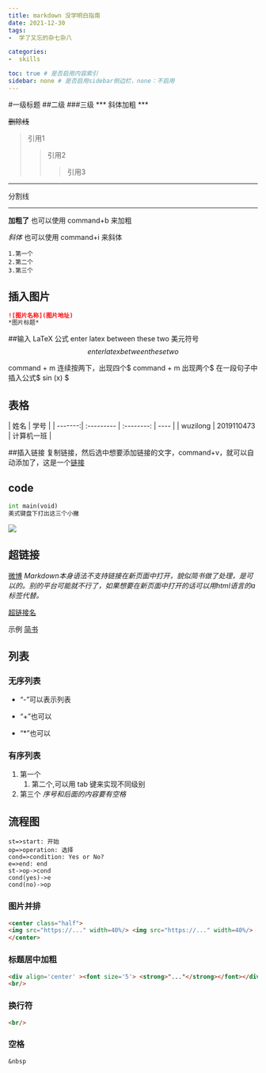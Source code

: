 ```yaml
---
title: markdown 没学明白指南
date: 2021-12-30 
tags: 
-  学了又忘的杂七杂八

categories:
-  skills

toc: true # 是否启用内容索引
sidebar: none # 是否启用sidebar侧边栏，none：不启用
---
```



#一级标题
##二级
###三级
*** 斜体加粗 *** 

~~删除线~~

>引用1
>>引用2
>>>引用3

  
    


-------
分割线
***

**加粗了**
也可以使用 command+b 来加粗

*斜体*
也可以使用 command+i 来斜体

    1.第一个
    2.第二个
    3.第三个



## 插入图片
```markdown
![图片名称](图片地址)
*图片标题*
```

##输入 LaTeX 公式
enter latex between these two 美元符号
$$
enter latex between these two 
$$

command + m 连续按两下，出现四个$ 
command + m 出现两个$
在一段句子中插入公式$ sin (x) $

## 表格
|    姓名 | 学号       | 
| -------:| :--------- | :--------: | ---- |
| wuzilong | 2019110473 | 计算机一班 |


##插入链接
复制链接，然后选中想要添加链接的文字，command+v，就可以自动添加了，这是一个[链接](https://www.bilibili.com/video/BV1si4y1472o?from=search&seid=1855512916546594836&spm_id_from=333.337.0.0)

## code
```python
int main(void)
美式键盘下打出这三个小撇
```
![](法语键盘.jpeg)


## 超链接
[微博](http://littlewuu)
*Markdown本身语法不支持链接在新页面中打开，貌似简书做了处理，是可以的。别的平台可能就不行了，如果想要在新页面中打开的话可以用html语言的a标签代替。*



<a href="超链接地址" target="_blank">超链接名</a>

示例
<a href="https://www.jianshu.com/u/1f5ac0cf6a8b" target="_blank">简书</a>


## 列表
### 无序列表
- “-”可以表示列表
+ “+”也可以
* “*”也可以
### 有序列表
1. 第一个
   1. 第二个,可以用 tab 键来实现不同级别
2. 第三个
*序号和后面的内容要有空格*


## 流程图
```flow
st=>start: 开始
op=>operation: 选择
cond=>condition: Yes or No?
e=>end: end
st->op->cond
cond(yes)->e
cond(no)->op
```

### 图片并排
```markdown
<center class="half">
<img src="https://..." width=40%/> <img src="https://..." width=40%/> 
</center>
```

### 标题居中加粗
```markdown
<div align='center' ><font size='5'> <strong>"..."</strong></font></div>
<br/>
```

### 换行符
```markdown
<br/>
```

### 空格
```markdown
&nbsp
